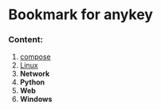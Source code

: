 # Bookmark for anykey
### Content:
1. [compose](projects/devops/docker/compose.md)
2. [Linux](/projects/my_wiki/linux/)
3. **Network**
4. **Python**
5. **Web**
6. **Windows**

